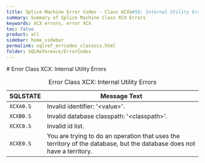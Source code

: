 ```yaml
---
title: Splice Machine Error Codes - Class XCX&#58; Internal Utility Errors
summary: Summary of Splice Machine Class XCX Errors
keywords: XCX errors, error XCX
toc: false
product: all
sidebar: home_sidebar
permalink: sqlref_errcodes_classxcx.html
folder: SQLReference/ErrorCodes
---
```

<section>
<div class="TopicContent" data-swiftype-index="true" markdown="1">
# Error Class XCX: Internal Utility Errors

<table>
                <caption>Error Class XCX: Internal Utility Errors</caption>
                <thead>
                    <tr>
                        <th>SQLSTATE</th>
                        <th>Message Text</th>
                    </tr>
                </thead>
                <tbody>
                    <tr>
                        <td><code>XCXA0.S</code></td>
                        <td>Invalid identifier: '<span class="VarName">&lt;value&gt;</span>'.</td>
                    </tr>
                    <tr>
                        <td><code>XCXB0.S</code></td>
                        <td>Invalid database classpath: '<span class="VarName">&lt;classpath&gt;</span>'.</td>
                    </tr>
                    <tr>
                        <td><code>XCXC0.S</code></td>
                        <td>Invalid id list.</td>
                    </tr>
                    <tr>
                        <td><code>XCXE0.S</code></td>
                        <td>You are trying to do an operation that uses the territory of the database, but the database does not have a territory.</td>
                    </tr>
                </tbody>
            </table>
</div>
</section>

